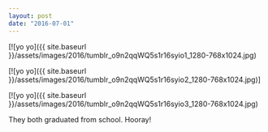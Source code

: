 ```yaml
---
layout: post
date: "2016-07-01"
---
```


[![yo yo]({{ site.baseurl }}/assets/images/2016/tumblr_o9n2qqWQ5s1r16syio1_1280-768x1024.jpg)

[![yo yo]({{ site.baseurl }}/assets/images/2016/tumblr_o9n2qqWQ5s1r16syio2_1280-768x1024.jpg)]

[![yo yo]({{ site.baseurl }}/assets/images/2016/tumblr_o9n2qqWQ5s1r16syio3_1280-768x1024.jpg)

They both graduated from school. Hooray!
